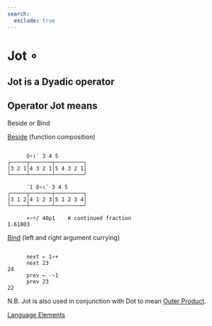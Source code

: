 ```yaml
---
search:
  exclude: true
---
```






<h1 class="heading"><span class="name">Jot</span> <span class="command">∘</span></h1>


## Jot is a Dyadic operator

## Operator Jot means


Beside or Bind


[Beside](../primitive-operators/beside.md) (function composition)
```apl

      ⌽∘⍳¨ 3 4 5
┌─────┬───────┬─────────┐
│3 2 1│4 3 2 1│5 4 3 2 1│
└─────┴───────┴─────────┘

      ¯1 ⌽∘⍳¨ 3 4 5
┌─────┬───────┬─────────┐
│3 1 2│4 1 2 3│5 1 2 3 4│
└─────┴───────┴─────────┘

      +∘÷/ 40⍴1    ⍝ continued fraction
1.61803

```


[
Bind](../primitive-operators/bind.md) (left and right argument currying)
```apl

      next ← 1∘+
      next 23
24
      prev ← -∘1
      prev 23
22
```


N.B. Jot is also used in conjunction with Dot to mean
      [Outer
        Product](../primitive-operators/outer-product.md).


[Language Elements](./language-elements.md)


